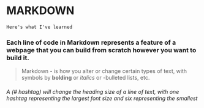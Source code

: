 # MARKDOWN

`Here's what I've learned`

### Each line of code in Markdown represents a feature of a webpage that you can build from scratch however you want to build it.

> Markdown - is how you alter or change certain types of text, with symbols by **bolding** or *italics* or -bulleted lists, etc. 

###### A (# hashtag) will change the heading size of a line of text, with one hashtag representing the largest font size and six representing the smallest  
